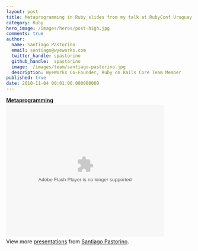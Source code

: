 ```yaml
---
layout: post
title: Metaprogramming in Ruby slides from my talk at RubyConf Uruguay
category: Ruby
hero_image: /images/heros/post-high.jpg
comments: true
author:
  name: Santiago Pastorino
  email: santiago@wyeworks.com
  twitter_handle: spastorino
  github_handle:  spastorino
  image:  /images/team/santiago-pastorino.jpg
  description: WyeWorks Co-Founder, Ruby on Rails Core Team Member
published: true
date: 2010-11-04 00:01:00.000000000
---
```

<div style="width:425px" id="__ss_5634072"><strong style="display:block;margin:12px 0 4px"><a href="http://www.slideshare.net/spastorino/metaprogramming-5634072" title="Metaprogramming">Metaprogramming</a></strong><object id="__sse5634072" width="425" height="355"><param name="movie" value="http://static.slidesharecdn.com/swf/ssplayer2.swf?doc=metaprogramming-101101101836-phpapp02&rel=0&stripped_title=metaprogramming-5634072&userName=spastorino" /><param name="allowFullScreen" value="true"/><param name="allowScriptAccess" value="always"/><embed name="__sse5634072" src="http://static.slidesharecdn.com/swf/ssplayer2.swf?doc=metaprogramming-101101101836-phpapp02&rel=0&stripped_title=metaprogramming-5634072&userName=spastorino" type="application/x-shockwave-flash" allowscriptaccess="always" allowfullscreen="true" width="425" height="355"></embed></object><div style="padding:5px 0 12px">View more <a href="http://www.slideshare.net/">presentations</a> from <a href="http://www.slideshare.net/spastorino">Santiago Pastorino</a>.</div></div>
